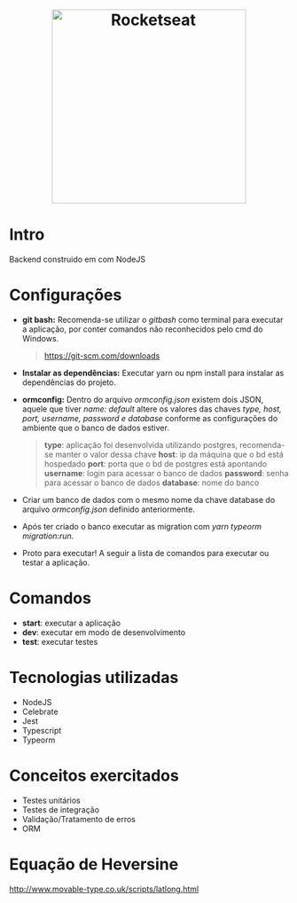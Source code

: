 <h1 align="center">
    <a href="https://www.respondeai.com.br/" target="_blank"> 
        <img alt="Rocketseat" title="#Rocketseat" src="https://www.google.com/url?sa=i&url=https%3A%2F%2Fwww.respondeai.com.br%2Fmaterias&psig=AOvVaw0WPJf1eHkkoaeFV5Y3peQU&ust=1625504178024000&source=images&cd=vfe&ved=0CAoQjRxqFwoTCKCgsIvxyfECFQAAAAAdAAAAABAD" width="350px" />
    </a>
</h1>

# Intro
Backend construido em com NodeJS


# Configurações
- <b>git bash:</b> Recomenda-se utilizar o <i>gitbash</i> como terminal para executar a aplicação, por conter comandos não reconhecidos pelo cmd do Windows.
    > https://git-scm.com/downloads 

- <b>Instalar as dependências:</b> Executar yarn ou npm install para instalar as dependências do projeto.

- <b>ormconfig:</b> Dentro do arquivo <i>ormconfig.json</i> existem dois JSON, aquele que tiver <i>name: default</i> altere os valores das chaves <i>type, host, port, username, password e database </i> conforme as configurações do ambiente que o banco de dados estiver.
    > <b>type</b>: aplicação foi desenvolvida utilizando postgres, recomenda-se manter o valor dessa chave
    > <b>host</b>: ip da máquina que o bd está hospedado
    > <b>port</b>: porta que o bd de postgres está apontando
    > <b>username</b>: login para acessar o banco de dados
    > <b>password</b>: senha para acessar o banco de dados
    > <b>database</b>: nome do banco

- Criar um banco de dados com o mesmo nome da chave database do arquivo <i>ormconfig.json</i> definido anteriormente.

- Após ter criado o banco executar as migration com <i>yarn typeorm migration:run.</i>

- Proto para executar! A seguir a lista de comandos para executar ou testar a aplicação.

# Comandos
- <b>start</b>: executar a aplicação
- <b>dev</b>: executar em modo de desenvolvimento
- <b>test</b>: executar testes

# Tecnologias utilizadas
- NodeJS
- Celebrate
- Jest
- Typescript
- Typeorm

# Conceitos exercitados
- Testes unitários
- Testes de integração
- Validação/Tratamento de erros
- ORM 

# Equação de Heversine
http://www.movable-type.co.uk/scripts/latlong.html